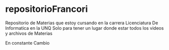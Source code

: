 # repositorioFrancori

Repositorio de Materias que estoy cursando en la carrera Licenciatura De Informatica en la UNQ
Solo para tener un lugar donde estar todos los videos y archivos de Materias

En constante Cambio

